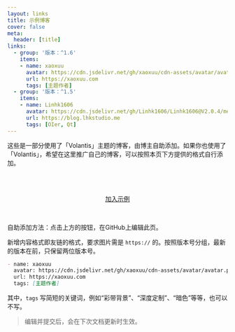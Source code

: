 ```yaml
---
layout: links
title: 示例博客
cover: false
meta:
  header: [title]
links:
  - group: '版本：^1.6'
    items:
    - name: xaoxuu
      avatar: https://cdn.jsdelivr.net/gh/xaoxuu/cdn-assets/avatar/avatar.png
      url: https://xaoxuu.com
      tags: [主题作者]
  - group: '版本：^1.5'
    items:
    - name: Linhk1606
      avatar: https://cdn.jsdelivr.net/gh/Linhk1606/Linhk1606@V2.0.4/me.jpg
      url: https://blog.lhkstudio.me
      tags: [OIer, Qt]
---
```


这些是一部分使用了「Volantis」主题的博客，由博主自助添加。如果你也使用了「Volantis」，希望在这里推广自己的博客，可以按照本页下方提供的格式自行添加。

<!-- more -->

<br><br>

<center>

<btn class='large'>[<i class='fas fa-plus'></i> 加入示例](https://github.com/xaoxuu/volantis-docs/blob/master/source/examples/index.md)</btn>

</center>

<br>

自助添加方法：点击上方的按钮，在GitHub上编辑此页。

新增内容格式即友链的格式，要求图片需是 `https://` 的。按照版本号分组，最新的版本在前，只保留两位版本号。

```md 举个栗子
- name: xaoxuu
  avatar: https://cdn.jsdelivr.net/gh/xaoxuu/cdn-assets/avatar/avatar.png
  url: https://xaoxuu.com
  tags: [主题作者]
```

其中，`tags` 写简短的关键词，例如“彩带背景”、“深度定制”、“暗色”等等，也可以不写。

> 编辑并提交后，会在下次文档更新时生效。
